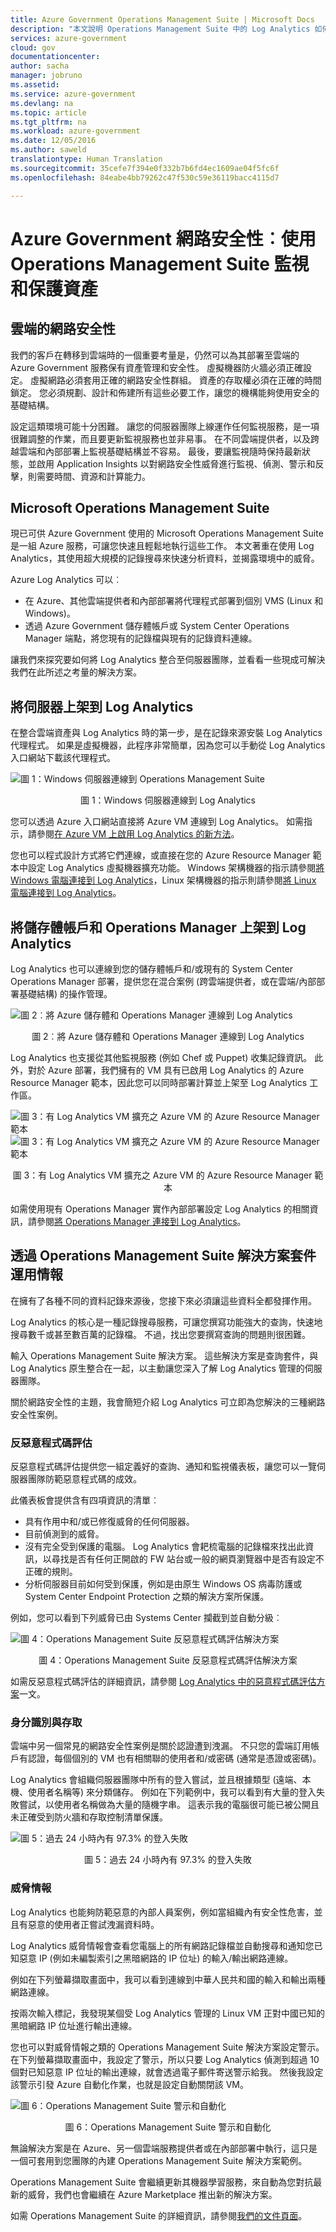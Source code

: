 ```yaml
---
title: Azure Government Operations Management Suite | Microsoft Docs
description: "本文說明 Operations Management Suite 中的 Log Analytics 如何適用於美國政府機構和解決方案提供者"
services: azure-government
cloud: gov
documentationcenter: 
author: sacha
manager: jobruno
ms.assetid: 
ms.service: azure-government
ms.devlang: na
ms.topic: article
ms.tgt_pltfrm: na
ms.workload: azure-government
ms.date: 12/05/2016
ms.author: saweld
translationtype: Human Translation
ms.sourcegitcommit: 35cefe7f394e0f332b7b6fd4ec1609ae04f5fc6f
ms.openlocfilehash: 84eabe4bb79262c47f530c59e36119bacc4115d7

---
```


# <a name="azure-government-cybersecurity-monitoring-and-securing-your-assets-with-operations-management-suite"></a>Azure Government 網路安全性︰使用 Operations Management Suite 監視和保護資產 

## <a name="cybersecurity-in-the-cloud"></a>雲端的網路安全性
我們的客戶在轉移到雲端時的一個重要考量是，仍然可以為其部署至雲端的 Azure Government 服務保有資產管理和安全性。 虛擬機器防火牆必須正確設定。 虛擬網路必須套用正確的網路安全性群組。 資產的存取權必須在正確的時間鎖定。 您必須規劃、設計和佈建所有這些必要工作，讓您的機構能夠使用安全的基礎結構。

設定這類環境可能十分困難。 讓您的伺服器團隊上線運作任何監視服務，是一項很難調整的作業，而且要更新監視服務也並非易事。 在不同雲端提供者，以及跨越雲端和內部部署上監視基礎結構並不容易。 最後，要讓監視隨時保持最新狀態，並啟用 Application Insights 以對網路安全性威脅進行監視、偵測、警示和反擊，則需要時間、資源和計算能力。

## <a name="microsoft-operations-management-suite"></a>Microsoft Operations Management Suite
現已可供 Azure Government 使用的 Microsoft Operations Management Suite 是一組 Azure 服務，可讓您快速且輕鬆地執行這些工作。 本文著重在使用 Log Analytics，其使用超大規模的記錄搜尋來快速分析資料，並揭露環境中的威脅。

Azure Log Analytics 可以︰

* 在 Azure、其他雲端提供者和內部部署將代理程式部署到個別 VMS (Linux 和 Windows)。
* 透過 Azure Government 儲存體帳戶或 System Center Operations Manager 端點，將您現有的記錄檔與現有的記錄資料連線。

讓我們來探究要如何將 Log Analytics 整合至伺服器團隊，並看看一些現成可解決我們在此所述之考量的解決方案。

## <a name="onboarding-servers-to-log-analytics"></a>將伺服器上架到 Log Analytics
在整合雲端資產與 Log Analytics 時的第一步，是在記錄來源安裝 Log Analytics 代理程式。 如果是虛擬機器，此程序非常簡單，因為您可以手動從 Log Analytics 入口網站下載該代理程式。

![圖 1：Windows 伺服器連線到 Operations Management Suite](./media/documentation-government-oms-figure1.png)
<p align="center">圖 1：Windows 伺服器連線到 Log Analytics</p>

您可以透過 Azure 入口網站直接將 Azure VM 連線到 Log Analytics。 如需指示，請參閱[在 Azure VM 上啟用 Log Analytics 的新方法](https://blogs.technet.microsoft.com/momteam/2016/02/10/new-ways-to-enable-log-analytics-oms-on-your-azure-vms/)。

您也可以程式設計方式將它們連線，或直接在您的 Azure Resource Manager 範本中設定 Log Analytics 虛擬機器擴充功能。 Windows 架構機器的指示請參閱[將 Windows 電腦連接到 Log Analytics](https://docs.microsoft.com/en-us/azure/log-analytics/log-analytics-windows-agents)，Linux 架構機器的指示則請參閱[將 Linux 電腦連接到 Log Analytics](https://docs.microsoft.com/en-us/azure/log-analytics/log-analytics-linux-agents)。

## <a name="onboarding-storage-accounts-and-operations-manager-to-log-analytics"></a>將儲存體帳戶和 Operations Manager 上架到 Log Analytics
Log Analytics 也可以連線到您的儲存體帳戶和/或現有的 System Center Operations Manager 部署，提供您在混合案例 (跨雲端提供者，或在雲端/內部部署基礎結構) 的操作管理。

![圖 2︰將 Azure 儲存體和 Operations Manager 連線到 Log Analytics](./media/documentation-government-oms-figure2.png)
<p align="center">圖 2︰將 Azure 儲存體和 Operations Manager 連線到 Log Analytics</p>

Log Analytics 也支援從其他監視服務 (例如 Chef 或 Puppet) 收集記錄資訊。 此外，對於 Azure 部署，我們擁有的 VM 具有已啟用 Log Analytics 的 Azure Resource Manager 範本，因此您可以同時部署計算並上架至 Log Analytics 工作區。

![圖 3：有 Log Analytics VM 擴充之 Azure VM 的 Azure Resource Manager 範本](./media/documentation-government-oms-figure3a.png)
![圖 3：有 Log Analytics VM 擴充之 Azure VM 的 Azure Resource Manager 範本](./media/documentation-government-oms-figure3b.png)
<p align="center">圖 3：有 Log Analytics VM 擴充之 Azure VM 的 Azure Resource Manager 範本</p>

如需使用現有 Operations Manager 實作內部部署設定 Log Analytics 的相關資訊，請參閱[將 Operations Manager 連接到 Log Analytics](https://docs.microsoft.com/en-us/azure/log-analytics/log-analytics-om-agents)。

## <a name="applying-intelligence-through-operations-management-suite-solution-packs"></a>透過 Operations Management Suite 解決方案套件運用情報
在擁有了各種不同的資料記錄來源後，您接下來必須讓這些資料全都發揮作用。

Log Analytics 的核心是一種記錄搜尋服務，可讓您撰寫功能強大的查詢，快速地搜尋數千或甚至數百萬的記錄檔。 不過，找出您要撰寫查詢的問題則很困難。

輸入 Operations Management Suite 解決方案。 這些解決方案是查詢套件，與 Log Analytics 原生整合在一起，以主動讓您深入了解 Log Analytics 管理的伺服器團隊。

關於網路安全性的主題，我會簡短介紹 Log Analytics 可立即為您解決的三種網路安全性案例。

### <a name="antimalware-assessment"></a>反惡意程式碼評估
反惡意程式碼評估提供您一組定義好的查詢、通知和監視儀表板，讓您可以一覽伺服器團隊防範惡意程式碼的成效。

此儀表板會提供含有四項資訊的清單︰
* 具有作用中和/或已修復威脅的任何伺服器。
* 目前偵測到的威脅。
* 沒有完全受到保護的電腦。 Log Analytics 會耙梳電腦的記錄檔來找出此資訊，以尋找是否有任何正開啟的 FW 站台或一般的網頁瀏覽器中是否有設定不正確的規則。
* 分析伺服器目前如何受到保護，例如是由原生 Windows OS 病毒防護或 System Center Endpoint Protection 之類的解決方案所保護。

例如，您可以看到下列威脅已由 Systems Center 攔截到並自動分級︰

![圖 4：Operations Management Suite 反惡意程式碼評估解決方案](./media/documentation-government-oms-figure4.png)
<p align="center">圖 4：Operations Management Suite 反惡意程式碼評估解決方案</p>

如需反惡意程式碼評估的詳細資訊，請參閱 [Log Analytics 中的惡意程式碼評估方案](https://azure.microsoft.com/en-us/documentation/articles/log-analytics-malware/)一文。

### <a name="identity-and-access"></a>身分識別與存取
雲端中另一個常見的網路安全性案例是關於認證遭到洩漏。 不只您的雲端訂用帳戶有認證，每個個別的 VM 也有相關聯的使用者和/或密碼 (通常是憑證或密碼)。

Log Analytics 會組織伺服器團隊中所有的登入嘗試，並且根據類型 (遠端、本機、使用者名稱等) 來分類儲存。 例如在下列範例中，我可以看到有大量的登入失敗嘗試，以使用者名稱做為大量的隨機字串。 這表示我的電腦很可能已被公開且未正確受到防火牆和存取控制清單保護。

![圖 5：過去 24 小時內有 97.3% 的登入失敗](./media/documentation-government-oms-figure5.png)
<p align="center">圖 5：過去 24 小時內有 97.3% 的登入失敗</p>

### <a name="threat-intelligence"></a>威脅情報
Log Analytics 也能夠防範惡意的內部人員案例，例如當組織內有安全性危害，並且有惡意的使用者正嘗試洩漏資料時。

Log Analytics 威脅情報會查看您電腦上的所有網路記錄檔並自動搜尋和通知您已知惡意 IP (例如未編製索引之黑暗網路的 IP 位址) 的輸入/輸出網路連線。

例如在下列螢幕擷取畫面中，我可以看到連線到中華人民共和國的輸入和輸出兩種網路連線。

按兩次輸入標記，我發現某個受 Log Analytics 管理的 Linux VM 正對中國已知的黑暗網路 IP 位址進行輸出連線。

您也可以對威脅情報之類的 Operations Management Suite 解決方案設定警示。 在下列螢幕擷取畫面中，我設定了警示，所以只要 Log Analytics 偵測到超過 10 個對已知惡意 IP 位址的輸出連線，就會透過電子郵件寄送警示給我。 然後我設定該警示引發 Azure 自動化作業，也就是設定自動關閉該 VM。

![圖 6：Operations Management Suite 警示和自動化](./media/documentation-government-oms-figure6.png)
<p align="center">圖 6：Operations Management Suite 警示和自動化</p>

無論解決方案是在 Azure、另一個雲端服務提供者或在內部部署中執行，這只是一個可套用到您團隊的內建 Operations Management Suite 解決方案範例。

Operations Management Suite 會繼續更新其機器學習服務，來自動為您對抗最新的威脅，我們也會繼續在 Azure Marketplace 推出新的解決方案。

如需 Operations Management Suite 的詳細資訊，請參閱[我們的文件頁面](https://azure.microsoft.com/en-us/documentation/articles/documentation-government-overview/)。



<!--HONumber=Jan17_HO1-->


